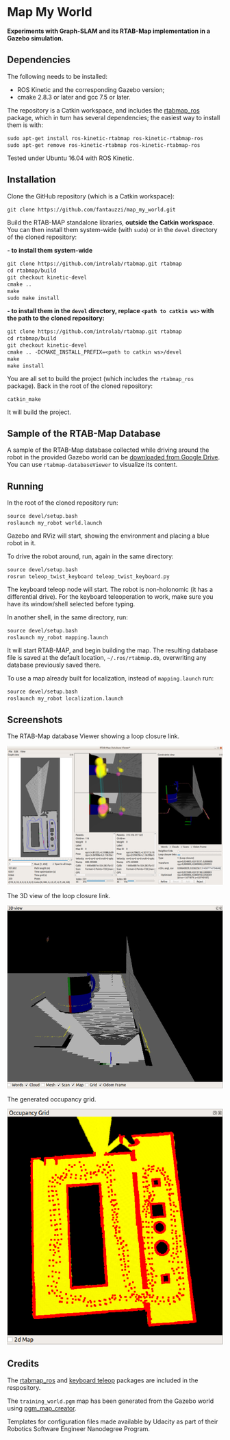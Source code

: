 # Map My World
**Experiments with Graph-SLAM and its RTAB-Map implementation in a Gazebo simulation.**
 
## Dependencies
The following needs to be installed:
- ROS Kinetic and the corresponding Gazebo version;
- cmake 2.8.3 or later and gcc 7.5 or later.

The repository is a Catkin workspace, and includes the [rtabmap_ros](http://wiki.ros.org/rtabmap_ros) package, which in turn has several dependencies; the easiest way to install them is with:

```shell script
sudo apt-get install ros-kinetic-rtabmap ros-kinetic-rtabmap-ros
sudo apt-get remove ros-kinetic-rtabmap ros-kinetic-rtabmap-ros
```

Tested under Ubuntu 16.04 with ROS Kinetic.
 
 ## Installation
Clone the GitHub repository (which is a Catkin workspace):
```shell script
git clone https://github.com/fantauzzi/map_my_world.git
```

Build the RTAB-MAP standalone libraries, **outside the Catkin workspace**. You can then install them  system-wide (with `sudo`) or in the `devel` directory of the cloned repository:

**- to install them system-wide**
```shell script
git clone https://github.com/introlab/rtabmap.git rtabmap
cd rtabmap/build
git checkout kinetic-devel
cmake ..
make
sudo make install
```

**- to install them in the `devel` directory, replace `<path to catkin ws>` with the path to the cloned repository:**
```shell script
git clone https://github.com/introlab/rtabmap.git rtabmap
cd rtabmap/build
git checkout kinetic-devel
cmake .. -DCMAKE_INSTALL_PREFIX=<path to catkin ws>/devel
make
make install
```

You are all set to build the project (which includes the `rtabmap_ros` package). Back in the root of the cloned repository:

```shell script
catkin_make
```

It will build the project.

## Sample of the RTAB-Map Database

A sample of the RTAB-Map database collected while driving around the robot in the provided Gazebo world can be [downloaded from Google Drive](https://drive.google.com/open?id=1r9-yjongY2a0AfF4Nj8WUvtnGhyPJygN). You can use `rtabmap-databaseViewer` to visualize its content. 

## Running

In the root of the cloned repository run:
```shell script
source devel/setup.bash
roslaunch my_robot world.launch 
```
Gazebo and RViz will start, showing the environment and placing a blue robot in it.

To drive the robot around, run, again in the same directory:
```shell script
source devel/setup.bash
rosrun teleop_twist_keyboard teleop_twist_keyboard.py
```

The keyboard teleop node will start. The robot is non-holonomic (it has a differential drive). For the keyboard teleoperation to work, make sure you have its window/shell selected before typing.
  
In another shell, in the same directory, run:
```shell script
source devel/setup.bash
roslaunch my_robot mapping.launch 
```

It will start RTAB-MAP, and begin building the map. The resulting database file is saved at the default location, `~/.ros/rtabmap.db`, overwriting any database previously saved there.

To use a map already built for localization, instead of `mapping.launch` run:

```shell script
source devel/setup.bash
roslaunch my_robot localization.launch 
```

## Screenshots

The RTAB-Map database Viewer showing a loop closure link.

![Screenshot](dbview.png "RTAB-Map database Viewer")

The 3D view of the loop closure link.

![Screenshot](3dview.png "3D view at the loop closure link")

The generated occupancy grid.

![Screenshot](occupancy.png "The generated occupancy grind")

## Credits

The [rtabmap_ros](https://github.com/introlab/rtabmap_ros)  and [keyboard teleop](http://wiki.ros.org/teleop_twist_keyboard) packages are included in the respository. 

The `training_world.pgm` map has been generated from the Gazebo world using [pgm_map_creator](https://github.com/udacity/pgm_map_creator).

Templates for configuration files made available by Udacity as part of their Robotics Software Engineer Nanodegree Program.